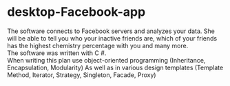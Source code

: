 # desktop-Facebook-app
 The software connects to Facebook servers and analyzes your data. She will be able to tell you who your inactive friends are, which of your friends has the highest chemistry percentage with you and many more.<br>
 The software was written with C #. <br>
 When writing this plan use object-oriented programming (Inheritance, Encapsulation, Modularity) As well as in various design templates (Template Method, Iterator, Strategy, Singleton, Facade, Proxy)
